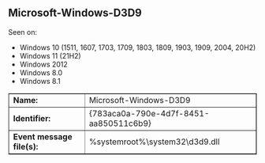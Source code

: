 ## Microsoft-Windows-D3D9

Seen on:
* Windows 10 (1511, 1607, 1703, 1709, 1803, 1809, 1903, 1909, 2004, 20H2)
* Windows 11 (21H2)
* Windows 2012
* Windows 8.0
* Windows 8.1

<table border="1" class="docutils">
  <tbody>
    <tr>
      <td><b>Name:</b></td>
      <td>Microsoft-Windows-D3D9</td>
    </tr>
    <tr>
      <td><b>Identifier:</b></td>
      <td>{783aca0a-790e-4d7f-8451-aa850511c6b9}</td>
    </tr>
    <tr>
      <td><b>Event message file(s):</b></td>
      <td>%systemroot%\system32\d3d9.dll</td>
    </tr>
  </tbody>
</table>

&nbsp;

